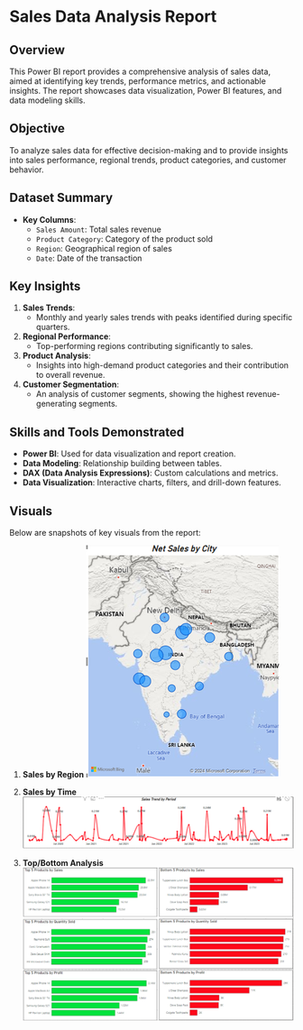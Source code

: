 
# Sales Data Analysis Report

## Overview
This Power BI report provides a comprehensive analysis of sales data, aimed at identifying key trends, performance metrics, and actionable insights. The report showcases data visualization, Power BI features, and data modeling skills.

## Objective
To analyze sales data for effective decision-making and to provide insights into sales performance, regional trends, product categories, and customer behavior.

## Dataset Summary
- **Key Columns**:
  - `Sales Amount`: Total sales revenue
  - `Product Category`: Category of the product sold
  - `Region`: Geographical region of sales
  - `Date`: Date of the transaction

## Key Insights
1. **Sales Trends**:
   - Monthly and yearly sales trends with peaks identified during specific quarters.
2. **Regional Performance**:
   - Top-performing regions contributing significantly to sales.
3. **Product Analysis**:
   - Insights into high-demand product categories and their contribution to overall revenue.
4. **Customer Segmentation**:
   - An analysis of customer segments, showing the highest revenue-generating segments.

## Skills and Tools Demonstrated
- **Power BI**: Used for data visualization and report creation.
- **Data Modeling**: Relationship building between tables.
- **DAX (Data Analysis Expressions)**: Custom calculations and metrics.
- **Data Visualization**: Interactive charts, filters, and drill-down features.

## Visuals
Below are snapshots of key visuals from the report:

1. **Sales by Region**
   ![Sales by Region](Images/Sales_by_Region.png)  

2. **Sales by Time**
   ![Sales by Time](Images/Sales_by_Time.png)  

3. **Top/Bottom Analysis**
   ![Top & Bottom Analysis](Images/Top_Bottom_Analysis.png)  
